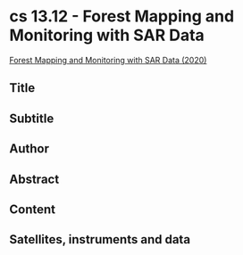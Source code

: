 
# cs 13.12 - Forest Mapping and Monitoring with SAR Data

[Forest Mapping and Monitoring with SAR Data (2020)](https://appliedsciences.nasa.gov/join-mission/training/english/arset-forest-mapping-and-monitoring-sar-data)


## Title

## Subtitle

## Author

## Abstract

## Content

## Satellites, instruments and data

